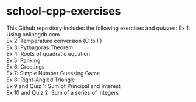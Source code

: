 # school-cpp-exercises
This Github repository includes the following exercises and quizzes:
Ex 1: Using onlinegdb.com<br/>
Ex 2: Temperature conversion (C to F)<br/>
Ex 3: Pythagoras Theorem<br/>
Ex 4: Roots of quadratic equation<br/>
Ex 5: Ranking<br/>
Ex 6: Greetings<br/>
Ex 7: Simple Number Guessing Game<br/>
Ex 8: Right-Angled Triangle<br/>
Ex 9 and Quiz 1: Sum of Principal and Interest<br/>
Ex 10 and Quiz 2: Sum of a series of integers<br/>
